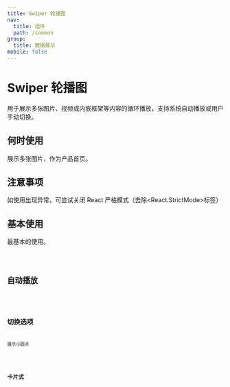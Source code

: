 ```yaml
---
title: Swiper 轮播图
nav:
  title: 组件
  path: /common
group:
  title: 数据展示
mobile: false
---
```


# Swiper 轮播图

用于展示多张图片、视频或内嵌框架等内容的循环播放，支持系统自动播放或用户手动切换。

## 何时使用

展示多张图片，作为产品首页。

## 注意事项

如使用出现异常，可尝试关闭 React 严格模式（去除<React.StrictMode>标签）

## 基本使用

最基本的使用。

<code src="./demos/index1.tsx"/>

## 自动播放

<code src="./demos/index2.tsx"/>

## 切换选项

展示小圆点

<code src="./demos/index3.tsx"/>

## 卡片式

<code src="./demos/index4.tsx"/>

<API />
